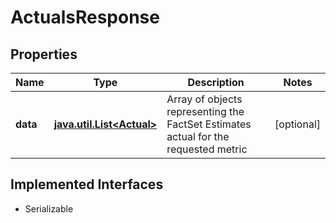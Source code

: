 

# ActualsResponse


## Properties

Name | Type | Description | Notes
------------ | ------------- | ------------- | -------------
**data** | [**java.util.List&lt;Actual&gt;**](Actual.md) | Array of objects representing the FactSet Estimates actual for the requested metric  |  [optional]


## Implemented Interfaces

* Serializable


